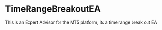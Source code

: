 # TimeRangeBreakoutEA
This is an Expert Advisor for the MT5 platform, its a time range break out EA 
